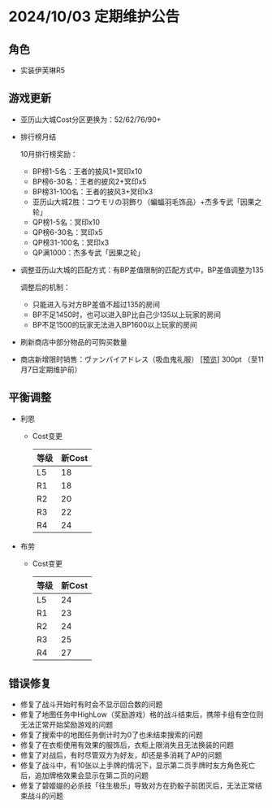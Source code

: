 # 2024/10/03 定期维护公告

## 角色

- 实装伊芙琳R5

## 游戏更新

- 亚历山大城Cost分区更换为：52/62/76/90+

- 排行榜月结

  10月排行榜奖励：

  - BP榜1-5名：王者的披风1+冥印x10
  - BP榜6-30名：王者的披风2+冥印x5
  - BP榜31-100名：王者的披风3+冥印x3
  - 亚历山大城2胜：コウモリの羽飾り（蝙蝠羽毛饰品）+杰多专武「因果之轮」
  - QP榜1-5名：冥印x10
  - QP榜6-30名：冥印x5
  - QP榜31-100名：冥印x3
  - QP满1000：杰多专武「因果之轮」

- 调整亚历山大城的匹配方式：有BP差值限制的匹配方式中，BP差值调整为135

  调整后的机制：

  - 只能进入与对方BP差值不超过135的房间
  - BP不足1450时，也可以进入BP比自己少135以上玩家的房间
  - BP不足1500的玩家无法进入BP1600以上玩家的房间

- 刷新商店中部分物品的可购买数量

- 商店新增限时销售：ヴァンパイアドレス（吸血鬼礼服） <a href="imgs/costumes/ヴァンパイアドレス_Preview.jpg" target="_blank">[预览]</a> 300pt （至11月7日定期维护前）

## 平衡调整

- 利恩

  - Cost变更

    | 等级 | 新Cost |
    | ---- | ------ |
    | L5   | 18     |
    | R1   | 18     |
    | R2   | 20     |
    | R3   | 22     |
    | R4   | 24     |
  
- 布劳

  - Cost变更

    | 等级 | 新Cost |
    | ---- | ------ |
    | L5   | 24     |
    | R1   | 23     |
    | R2   | 24     |
    | R3   | 25     |
    | R4   | 27     |

## 错误修复

- 修复了战斗开始时有时会不显示回合数的问题
- 修复了地图任务中HighLow（奖励游戏）格的战斗结束后，携带卡组有空位则无法正常开始奖励游戏的问题
- 修复了搜索中的地图任务倒计时为0了也未结束搜索的问题
- 修复了在衣柜使用有效果的服饰后，衣柜上限消失且无法换装的问题
- 修复了对战后，有时尽管双方为好友，却还是多消耗了AP的问题
- 修复了战斗中，有10张以上手牌的情况下，显示第二页手牌时友方角色死亡后，追加牌格效果会显示在第二页的问题
- 修复了碧姬媞的必杀技「往生极乐」导致对方在扔骰子前团灭后，无法正常结束战斗的问题